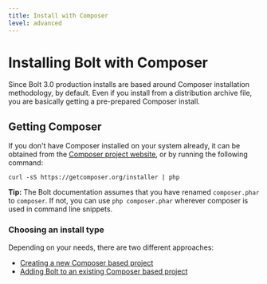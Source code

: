 ```yaml
---
title: Install with Composer
level: advanced
---
```

Installing Bolt with Composer
=============================

Since Bolt 3.0 production installs are based around Composer installation
methodology, by default. Even if you install from a distribution archive file,
you are basically getting a pre-prepared Composer install.

Getting Composer
----------------

If you don't have Composer installed on your system already, it can be obtained
from the [Composer project website](https://getcomposer.org/download/), or by running the following command:

```
curl -sS https://getcomposer.org/installer | php
```

<p class="tip"><strong>Tip:</strong> The Bolt documentation assumes that you
have renamed <code>composer.phar</code> to <code>composer</code>. If not, you
can use <code>php composer.phar</code> wherever composer is used in command
line snippets.</p>

### Choosing an install type

Depending on your needs, there are two different approaches:
  * [Creating a new Composer based project](creating-a-new-project)
  * [Adding Bolt to an existing Composer based project](adding-to-an-existing-project)

